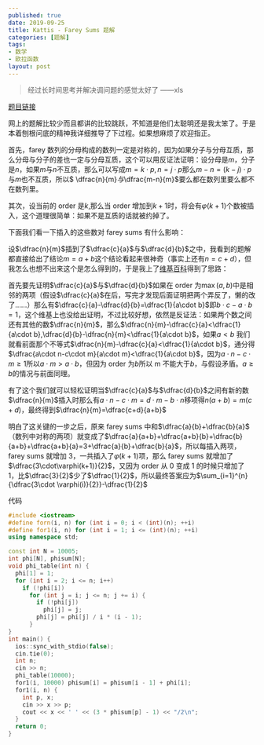 ```yaml
---
published: true
date: 2019-09-25
title: Kattis - Farey Sums 题解
categories: [题解]
tags: 
- 数学
- 欧拉函数
layout: post
---
```

> 经过长时间思考并解决调问题的感觉太好了  ——xls


[题目链接](https://open.kattis.com/problems/fareysums)

网上的题解比较少而且都讲的比较跳跃，不知道是他们太聪明还是我太笨了。于是本着刨根问底的精神我详细推导了下过程。如果想麻烦了欢迎指正。

首先，farey 数列的分母构成的数列一定是对称的，因为如果分子与分母互质，那么分母与分子的差也一定与分母互质，这个可以用反证法证明：设分母是$m$，分子是$n$，如果$m$与$n$不互质，那么可以写成$m=k \cdot p,n=j \cdot p$那么$m-n=(k-j)\cdot p$与$m$也不互质，所以$ \dfrac{n}{m}$与$\dfrac{m-n}{m}$要么都在数列里要么都不在数列里。

其次，设当前的 order 是$k$,那么当 order 增加到$k+1$时，将会有$\varphi(k+1)$个数被插入，这个道理很简单：如果不是互质的话就被约掉了。

下面我们看一下插入的这些数对 farey sums 有什么影响：

设$\dfrac{n}{m}$插到了$\dfrac{c}{a}$与$\dfrac{d}{b}$之中，我看到的题解都直接给出了结论$m=a+b$这个结论看起来很神奇（事实上还有$n=c+d$），但我怎么也想不出来这个是怎么得到的，于是我上了[维基百科](https://en.wikipedia.org/wiki/Farey_sequence)得到了思路：

首先要先证明$\dfrac{c}{a}$与$\dfrac{d}{b}$如果在 order 为$\max(a,b)$中是相邻的两项（假设$\dfrac{c}{a}$在后，写完才发现后面证明把两个弄反了，懒的改了……）那么有$\dfrac{c}{a}-\dfrac{d}{b}=\dfrac{1}{a\cdot b}$即$b\cdot c-a\cdot b=1$，这个维基上也没给出证明，不过比较好想，依然是反证法：如果两个数之间还有其他的数$\dfrac{n}{m}$，那么$\dfrac{n}{m}-\dfrac{c}{a}<\dfrac{1}{a\cdot b},\dfrac{d}{b}-\dfrac{n}{m}<\dfrac{1}{a\cdot b}$，如果$a< b$ 我们就看前面那个不等式$\dfrac{n}{m}-\dfrac{c}{a}<\dfrac{1}{a\cdot b}$，通分得$\dfrac{a\cdot n-c\cdot m}{a\cdot m}<\dfrac{1}{a\cdot b}$，因为$a\cdot n-c\cdot m\ge 1$所以$a\cdot m>a \cdot b$，但因为 order 为$b$所以 m 不能大于$b$，与假设矛盾。$a\ge b$的情况与前面同理。

有了这个我们就可以轻松证明当$\dfrac{c}{a}$与$\dfrac{d}{b}$之间有新的数$\dfrac{n}{m}$插入时那么有$a\cdot n-c\cdot m=d\cdot m-b\cdot n$移项得$n(a+b)=m(c+d)$，最终得到$\dfrac{n}{m}=\dfrac{c+d}{a+b}$

明白了这关键的一步之后，原来 farey sums 中和$\dfrac{a}{b}+\dfrac{b}{a}$（数列中对称的两项）就变成了$\dfrac{a}{a+b}+\dfrac{a+b}{b}+\dfrac{b}{a+b}+\dfrac{a+b}{a}=3+\dfrac{a}{b}+\dfrac{b}{a}$，所以每插入两项，farey sums 就增加 3，一共插入了$\varphi(k+1)$项，那么 farey sums 就增加了$\dfrac{3\cdot\varphi(k+1)}{2}$，又因为 order 从 0 变成 1 的时候只增加了 1，比$\dfrac{3}{2}$少了$\dfrac{1}{2}$，所以最终答案应为$\sum_{i=1}^{n}{\dfrac{3\cdot \varphi(i)}{2}}-\dfrac{1}{2}$

代码

```cpp
#include <iostream>
#define forn(i, n) for (int i = 0; i < (int)(n); ++i)
#define for1(i, n) for (int i = 1; i <= (int)(n); ++i)
using namespace std;

const int N = 10005;
int phi[N], phisum[N];
void phi_table(int n) {
  phi[1] = 1;
  for (int i = 2; i <= n; i++)
    if (!phi[i])
      for (int j = i; j <= n; j += i) {
        if (!phi[j])
          phi[j] = j;
        phi[j] = phi[j] / i * (i - 1);
      }
}
int main() {
  ios::sync_with_stdio(false);
  cin.tie(0);
  int n;
  cin >> n;
  phi_table(10000);
  for1(i, 10000) phisum[i] = phisum[i - 1] + phi[i];
  for1(i, n) {
    int p, x;
    cin >> x >> p;
    cout << x << ' ' << (3 * phisum[p] - 1) << "/2\n";
  }
  return 0;
}
```
